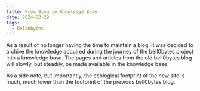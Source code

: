 ```yaml
---
title: From Blog to Knowledge Base
date: 2024-03-29
tags:
  - bell0bytes
---
```


As a result of no longer having the time to maintain a blog, it was decided to archive the knowledge acquired during the
journey of the bell0bytes project into a knowledge base. The pages and articles from the old bell0bytes blog will
slowly, but steadily, be made available in the knowledge base.

As a side note, but importantly,
the ecological footprint of the new site is much, much lower than the footprint of the previous bell0bytes blog.
